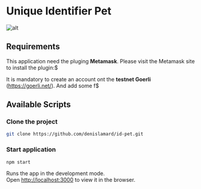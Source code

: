 # Unique Identifier Pet

![alt](https://denislamard.github.io/id-pet/assets/pets.png)

## Requirements

This application need the pluging **Metamask**. Please visit the Metamask site to install the plugin:$

It is mandatory to create an account ont the **testnet Goerli** (https://goerli.net/). And add some f$


## Available Scripts

### Clone the project

```bash
git clone https://github.com/denislamard/id-pet.git
```

### Start application

```bash
npm start
```

Runs the app in the development mode.<br />
Open [http://localhost:3000](http://localhost:3000) to view it in the browser.
